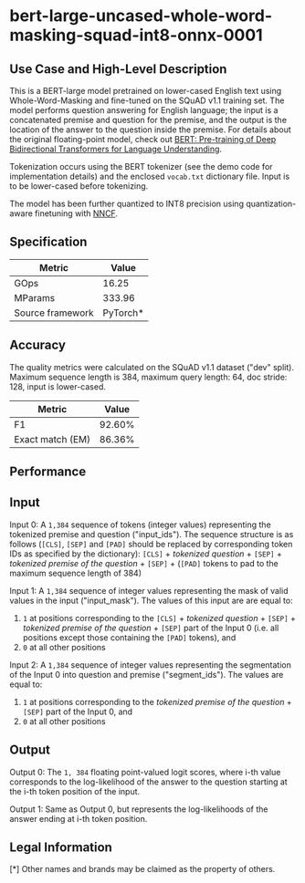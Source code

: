 # bert-large-uncased-whole-word-masking-squad-int8-onnx-0001

## Use Case and High-Level Description

This is a BERT-large model pretrained on lower-cased English text using Whole-Word-Masking and fine-tuned on the SQuAD v1.1 training set. The model performs question answering for English language; the input is a concatenated premise and question for the premise, and the output is the location of the answer to the question inside the premise. For details about the original floating-point model, check out [BERT: Pre-training of Deep Bidirectional Transformers for Language Understanding](https://arxiv.org/abs/1810.04805).

Tokenization occurs using the BERT tokenizer (see the demo code for implementation details) and the enclosed `vocab.txt` dictionary file. Input is to be lower-cased before tokenizing.

The model has been further quantized to INT8 precision using quantization-aware finetuning with [NNCF](https://github.com/openvinotoolkit/nncf_pytorch).

## Specification

| Metric            | Value                 |
|-------------------|-----------------------|
| GOps              | 16.25                 |
| MParams           | 333.96                |
| Source framework  | PyTorch\*             |


## Accuracy

The quality metrics were calculated on the SQuAD v1.1 dataset ("dev" split). Maximum sequence length is 384, maximum query length: 64, doc stride: 128, input is lower-cased.

| Metric                    | Value         |
|---------------------------|---------------|
| F1                        |        92.60% |
| Exact match (EM)          |        86.36% |


## Performance

## Input

Input 0: A `1,384` sequence of tokens (integer values) representing the tokenized premise and question ("input_ids"). The sequence structure is as follows (`[CLS]`, `[SEP]` and `[PAD]` should be replaced by corresponding token IDs as specified by the dictionary):
`[CLS]` + *tokenized question* + `[SEP]` + *tokenized premise of the question* + `[SEP]` + (`[PAD]` tokens to pad to the maximum sequence length of 384)

Input 1: A `1,384` sequence of integer values representing the mask of valid values in the input ("input_mask"). The values of this input are are equal to:
1) `1` at positions corresponding to the `[CLS]` + *tokenized question* + `[SEP]` + *tokenized premise of the question* + `[SEP]` part of the Input 0  (i.e. all positions except those containing the `[PAD]` tokens), and
2) `0` at all other positions

Input 2: A `1,384` sequence of integer values representing the segmentation of the Input 0 into question and premise ("segment_ids"). The values are equal to:
1) `1` at positions corresponding to the *tokenized premise of the question* + `[SEP]` part of the Input 0, and
2) `0` at all other positions

## Output

Output 0: The `1, 384` floating point-valued logit scores, where i-th value corresponds to the log-likelihood of the answer to the question starting at the i-th token position of the input.

Output 1: Same as Output 0, but represents the log-likelihoods of the answer ending at i-th token position.

## Legal Information
[*] Other names and brands may be claimed as the property of others.
